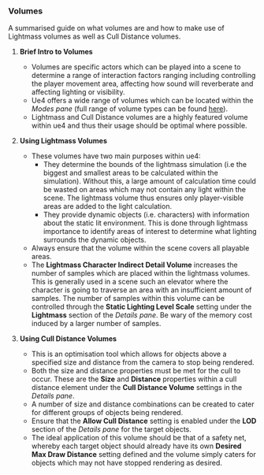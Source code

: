 ### Volumes

A summarised guide on what volumes are and how to make use of Lightmass volumes as well as Cull Distance volumes.

1. **Brief Intro to Volumes**
   * Volumes are specific actors which can be played into a scene to determine a range of interaction factors ranging including controlling the player movement area, affecting how sound will reverberate and affecting lighting or visibility.
   * Ue4 offers a wide range of volumes which can be located within the *Modes pane* (full range of volume types can be found [here](https://docs.unrealengine.com/en-US/Engine/Actors/Volumes/index.html)).
   * Lightmass and Cull Distance volumes are a highly featured volume within ue4 and thus their usage should be optimal where possible.


2. **Using Lightmass Volumes**
   * These volumes have two main purposes within ue4:
     * They determine the bounds of the lightmass simulation (i.e the biggest and smallest areas to be calculated within the simulation). Without this, a large amount of calculation time could be wasted on areas which may not contain any light within the scene. The lightmass volume thus ensures only player-visible areas are added to the light calculation.
     * They provide dynamic objects (i.e. characters) with information about the static lit environment. This is done through lightmass importance to identify areas of interest to determine what lighting surrounds the dynamic objects.
   * Always ensure that the volume within the scene covers all playable areas.
   * The **Lightmass Character Indirect Detail Volume** increases the number of samples which are placed within the lightmass volumes. This is generally used in a scene such an elevator where the character is going to traverse an area with an insufficient amount of samples. The number of samples within this volume can be controlled through the **Static Lighting Level Scale** setting under the **Lightmass** section of the *Details pane*. Be wary of the memory cost induced by a larger number of samples.

2. **Using Cull Distance Volumes**
   * This is an optimisation tool which allows for objects above a specified size and distance from the camera to stop being rendered.
   * Both the size and distance properties must be met for the cull to occur. These are the **Size** and **Distance** properties within a cull distance element under the **Cull Distance Volume** settings in the *Details pane*.
   * A number of size and distance combinations can be created to cater for different groups of objects being rendered.
   * Ensure that the **Allow Cull Distance** setting is enabled under the **LOD** section of the *Details pane* for the target objects.
   * The ideal application of this volume should be that of a safety net, whereby each target object should already have its own **Desired Max Draw Distance** setting defined and the volume simply caters for objects which may not have stopped rendering as desired.